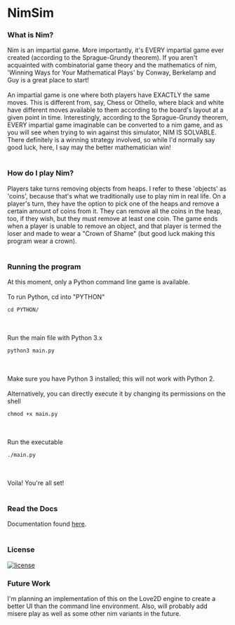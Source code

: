 # NimSim


### What is Nim?
Nim is an impartial game. More importantly, it's EVERY impartial game ever created (according to the Sprague-Grundy theorem). If you aren't acquainted with combinatorial game theory and the mathematics of nim, 'Winning Ways for Your Mathematical Plays' by Conway, Berkelamp and Guy is a great place to start! <br/> <br/>
An impartial game is one where both players have EXACTLY the same moves. This is different from, say, Chess or Othello, where black and white have different moves available to them according to the board's layout at a given point in time. Interestingly, according to the Sprague-Grundy theorem, EVERY impartial game imaginable can be converted to a nim game, and as you will see when trying to win against this simulator, NIM IS SOLVABLE. There definitely is a winning strategy involved, so while I'd normally say good luck, here, I say may the better mathematician win! <br/> <br/>

### How do I play Nim?
Players take turns removing objects from heaps. I refer to these 'objects' as 'coins', because that's what we traditionally use to play nim in real life. On a player's turn, they have the option to pick one of the heaps and remove a certain amount of coins from it. They can remove all the coins in the heap, too, if they wish, but they must remove at least one coin. The game ends when a player is unable to remove an object, and that player is termed the loser and made to wear a "Crown of Shame" (but good luck making this program wear a crown). <br/> <br/>

### Running the program
At this moment, only a Python command line game is available. <br/> <br/>
To run Python, cd into "PYTHON" <br/>
```
cd PYTHON/
```
<br/><br/> Run the main file with Python 3.x <br/>
```
python3 main.py
```
<br/><br/> Make sure you have Python 3 installed; this will not work with Python 2.
<br/><br/> Alternatively, you can directly execute it by changing its permissions on the shell <br/>
```
chmod +x main.py
```
<br/><br/> Run the executable <br/>
```
./main.py
```

<br/><br/> Voila! You're all set! <br/> <br/>

### Read the Docs
Documentation found [here](https://nimsim.readthedocs.io/en/latest/). <br/><br/> 

  
### License
[![license](https://img.shields.io/github/license/mashape/apistatus.svg?style=plastic)](https://github.com/hrishitchaudhuri/NimSim/blob/master/LICENSE)

### Future Work
I'm planning an implementation of this on the Love2D engine to create a better UI than the command line environment. Also, will probably add misere play as well as some other nim variants in the future.
